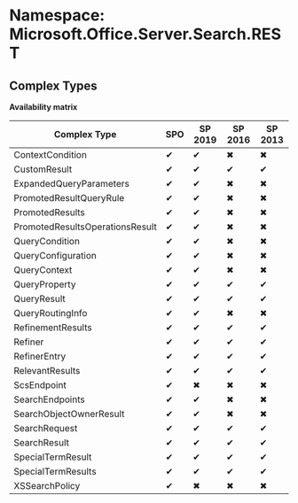 # Namespace: Microsoft.Office.Server.Search.REST

## Complex Types

**Availability matrix**

Complex Type | SPO | SP 2019 | SP 2016 | SP 2013
----------|-----|---------|---------|--------
ContextCondition | ✔ | ✔ | ✖ | ✖
CustomResult | ✔ | ✔ | ✔ | ✔
ExpandedQueryParameters | ✔ | ✔ | ✖ | ✖
PromotedResultQueryRule | ✔ | ✔ | ✖ | ✖
PromotedResults | ✔ | ✔ | ✖ | ✖
PromotedResultsOperationsResult | ✔ | ✔ | ✖ | ✖
QueryCondition | ✔ | ✔ | ✖ | ✖
QueryConfiguration | ✔ | ✔ | ✖ | ✖
QueryContext | ✔ | ✔ | ✖ | ✖
QueryProperty | ✔ | ✔ | ✔ | ✔
QueryResult | ✔ | ✔ | ✔ | ✔
QueryRoutingInfo | ✔ | ✔ | ✖ | ✖
RefinementResults | ✔ | ✔ | ✔ | ✔
Refiner | ✔ | ✔ | ✔ | ✔
RefinerEntry | ✔ | ✔ | ✔ | ✔
RelevantResults | ✔ | ✔ | ✔ | ✔
ScsEndpoint | ✔ | ✖ | ✖ | ✖
SearchEndpoints | ✔ | ✔ | ✖ | ✖
SearchObjectOwnerResult | ✔ | ✔ | ✖ | ✖
SearchRequest | ✔ | ✔ | ✔ | ✔
SearchResult | ✔ | ✔ | ✔ | ✔
SpecialTermResult | ✔ | ✔ | ✔ | ✔
SpecialTermResults | ✔ | ✔ | ✔ | ✔
XSSearchPolicy | ✔ | ✖ | ✖ | ✖
